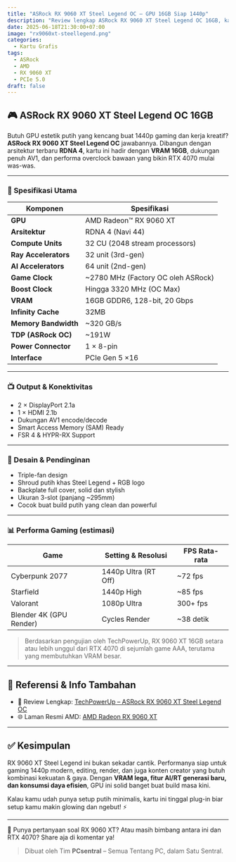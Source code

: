 ```yaml
---
title: "ASRock RX 9060 XT Steel Legend OC – GPU 16GB Siap 1440p"
description: "Review lengkap ASRock RX 9060 XT Steel Legend OC 16GB, kartu grafis RDNA 4 terbaru dengan performa kencang dan desain estetik."
date: 2025-06-18T21:30:00+07:00
image: "rx9060xt-steellegend.png"
categories:
  - Kartu Grafis
tags:
  - ASRock
  - AMD
  - RX 9060 XT
  - PCIe 5.0
draft: false
---
```


## 🎮 ASRock RX 9060 XT Steel Legend OC 16GB

Butuh GPU estetik putih yang kencang buat 1440p gaming dan kerja kreatif? **ASRock RX 9060 XT Steel Legend OC** jawabannya. Dibangun dengan arsitektur terbaru **RDNA 4**, kartu ini hadir dengan **VRAM 16GB**, dukungan penuh AV1, dan performa overclock bawaan yang bikin RTX 4070 mulai was-was.

---

### 🔧 Spesifikasi Utama

| Komponen         | Spesifikasi                                     |
|------------------|--------------------------------------------------|
| **GPU**          | AMD Radeon™ RX 9060 XT                          |
| **Arsitektur**   | RDNA 4 (Navi 44)                                |
| **Compute Units**| 32 CU (2048 stream processors)                  |
| **Ray Accelerators** | 32 unit (3rd-gen)                        |
| **AI Accelerators**  | 64 unit (2nd-gen)                        |
| **Game Clock**   | ~2780 MHz (Factory OC oleh ASRock)              |
| **Boost Clock**  | Hingga 3320 MHz (OC Max)                        |
| **VRAM**         | 16GB GDDR6, 128-bit, 20 Gbps                    |
| **Infinity Cache** | 32MB                                          |
| **Memory Bandwidth** | ~320 GB/s                                  |
| **TDP (ASRock OC)**| ~191W                                        |
| **Power Connector** | 1 × 8-pin                                    |
| **Interface**    | PCIe Gen 5 ×16                                  |

---

### 📺 Output & Konektivitas

- 2 × DisplayPort 2.1a  
- 1 × HDMI 2.1b  
- Dukungan AV1 encode/decode  
- Smart Access Memory (SAM) Ready  
- FSR 4 & HYPR-RX Support  

---

### 🌈 Desain & Pendinginan

- Triple-fan design  
- Shroud putih khas Steel Legend + RGB logo  
- Backplate full cover, solid dan stylish  
- Ukuran 3-slot (panjang ~295mm)  
- Cocok buat build putih yang clean dan powerful  

---

### 📊 Performa Gaming (estimasi)

| Game                   | Setting & Resolusi   | FPS Rata-rata |
|------------------------|----------------------|---------------|
| Cyberpunk 2077         | 1440p Ultra (RT Off) | ~72 fps       |
| Starfield              | 1440p High           | ~85 fps       |
| Valorant               | 1080p Ultra          | 300+ fps      |
| Blender 4K (GPU Render)| Cycles Render        | ~38 detik     |

> Berdasarkan pengujian oleh TechPowerUp, RX 9060 XT 16GB setara atau lebih unggul dari RTX 4070 di sejumlah game AAA, terutama yang membutuhkan VRAM besar.

---

## 🔗 Referensi & Info Tambahan

- 📘 Review Lengkap: [TechPowerUp – ASRock RX 9060 XT Steel Legend OC](https://www.techpowerup.com/review/asrock-radeon-rx-9060-xt-steel-legend-oc-16-gb/)  
- 🌐 Laman Resmi AMD: [AMD Radeon RX 9060 XT](https://www.amd.com/en/products/graphics/desktops/radeon/9000-series/amd-radeon-rx-9060xt.html)

---

## ✅ Kesimpulan

RX 9060 XT Steel Legend ini bukan sekadar cantik. Performanya siap untuk gaming 1440p modern, editing, render, dan juga konten creator yang butuh kombinasi kekuatan & gaya. Dengan **VRAM lega, fitur AI/RT generasi baru, dan konsumsi daya efisien**, GPU ini solid banget buat build masa kini.

Kalau kamu udah punya setup putih minimalis, kartu ini tinggal plug-in biar setup kamu makin glowing dan ngebut! ⚡

---

💬 Punya pertanyaan soal RX 9060 XT? Atau masih bimbang antara ini dan RTX 4070? Share aja di komentar ya!

> Dibuat oleh Tim **PCsentral** – Semua Tentang PC, dalam Satu Sentral.
